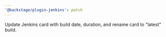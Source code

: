 ```yaml
---
'@backstage/plugin-jenkins': patch
---
```


Update Jenkins card with build date, duration, and rename card to "latest" build.
